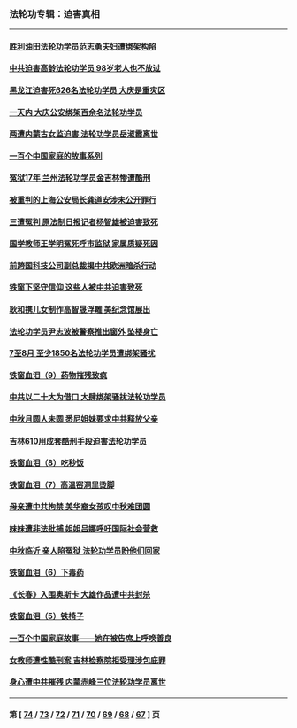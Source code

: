 ### 法轮功专辑：迫害真相
---
#### [胜利油田法轮功学员范志勇夫妇遭绑架构陷](../../pages/nf4379/n13838044.md?10050430) 
#### [中共迫害高龄法轮功学员 98岁老人也不放过](../../pages/nf4379/n13836765.md?10050430) 
#### [黑龙江迫害死626名法轮功学员 大庆是重灾区](../../pages/nf4379/n13836247.md?10050430) 
#### [一天内 大庆公安绑架百余名法轮功学员](../../pages/nf4379/n13835359.md?10050430) 
#### [两遭内蒙古女监迫害 法轮功学员岳淑霞离世](../../pages/nf4379/n13834576.md?10050430) 
#### [一百个中国家庭的故事系列](../../pages/nf4379/n13833308.md?10050430) 
#### [冤狱17年 兰州法轮功学员金吉林惨遭酷刑](../../pages/nf4379/n13832422.md?10050430) 
#### [被重判的上海公安局长龚道安涉未公开罪行](../../pages/nf4379/n13831922.md?10050430) 
#### [三遭冤判 原法制日报记者杨智雄被迫害致死](../../pages/nf4379/n13830419.md?10050430) 
#### [国学教师王学明冤死呼市监狱 家属质疑死因](../../pages/nf4379/n13831866.md?10050430) 
#### [前跨国科技公司副总裁揭中共欧洲暗杀行动](../../pages/nf4379/n13827561.md?10050430) 
#### [铁窗下坚守信仰 这些人被中共迫害致死](../../pages/nf4379/n13828898.md?10050430) 
#### [耿和携儿女制作高智晟浮雕 美纪念馆展出](../../pages/nf4379/n13829624.md?10050430) 
#### [法轮功学员尹志波被警察推出窗外 坠楼身亡](../../pages/nf4379/n13828273.md?10050430) 
#### [7至8月 至少1850名法轮功学员遭绑架骚扰](../../pages/nf4379/n13824925.md?10050430) 
#### [铁窗血泪（9）药物摧残致疯](../../pages/nf4379/n13819243.md?10050430) 
#### [中共以二十大为借口 大肆绑架骚扰法轮功学员](../../pages/nf4379/n13819570.md?10050430) 
#### [中秋月圆人未圆 悉尼姐妹要求中共释放父亲](../../pages/nf4379/n13819642.md?10050430) 
#### [吉林610用成套酷刑手段迫害法轮功学员](../../pages/nf4379/n13814775.md?10050430) 
#### [铁窗血泪（8）吃秒饭](../../pages/nf4379/n13813761.md?10050430) 
#### [铁窗血泪（7）高温窑洞里烫脚](../../pages/nf4379/n13816073.md?10050430) 
#### [母亲遭中共拘禁 美华裔女孩叹中秋难团圆](../../pages/nf4379/n13815894.md?10050430) 
#### [妹妹遭非法批捕 姐姐吕娜呼吁国际社会营救](../../pages/nf4379/n13814832.md?10050430) 
#### [中秋临近 亲人陷冤狱 法轮功学员盼他们回家](../../pages/nf4379/n13814674.md?10050430) 
#### [铁窗血泪（6）下毒药](../../pages/nf4379/n13793192.md?10050430) 
#### [《长春》入围奥斯卡 大雄作品遭中共封杀](../../pages/nf4379/n13813594.md?10050430) 
#### [铁窗血泪（5）铁椅子](../../pages/nf4379/n13805871.md?10050430) 
#### [一百个中国家庭故事——她在被告席上呼唤善良](../../pages/nf4379/n13805472.md?10050430) 
#### [女教师遭性酷刑案 吉林检察院拒受理涉包庇罪](../../pages/nf4379/n13808837.md?10050430) 
#### [身心遭中共摧残 内蒙赤峰三位法轮功学员离世](../../pages/nf4379/n13808436.md?10050430) 

---
#### 第 [ [74](./74.md?10050430) / [73](./73.md?10050430) / [72](./72.md?10050430) / [71](./71.md?10050430) / [70](./70.md?10050430) / [69](./69.md?10050430) / [68](./68.md?10050430) / [67](./67.md?10050430) ] 页
